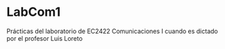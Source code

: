 # LabCom1
Prácticas del laboratorio de EC2422 Comunicaciones I cuando es dictado por el profesor Luis Loreto
